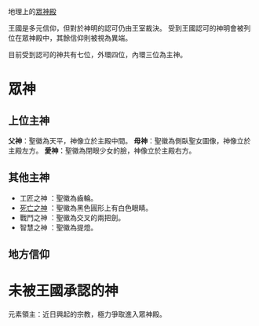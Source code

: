 <!-- TITLE: 眾神殿 -->
<!-- SUBTITLE: 王國的眾神殿 -->

地理上的[眾神殿](/地理/眾神殿)

王國是多元信仰，但對於神明的認可仍由王室裁決。
受到王國認可的神明會被列位在眾神殿中，其餘信仰則被視為異端。

目前受到認可的神共有七位，外環四位，內環三位為主神。

# 眾神
## 上位主神
**父神**：聖徽為天平，神像立於主殿中間。
**母神**：聖徽為側臥聖女圖像，神像立於主殿左方。
**愛神**：聖徽為閉眼少女的臉，神像立於主殿右方。

## 其他主神 
- 工匠之神 ：聖徽為齒輪。
- [死亡之神](/組織/死亡之神) ：聖徽為黑色圓形上有白色眼睛。
- 戰鬥之神 ：聖徽為交叉的兩把劍。
- 智慧之神 ：聖徽為提燈。

## 地方信仰

# 未被王國承認的神
元素領主：近日興起的宗教，極力爭取進入眾神殿。
